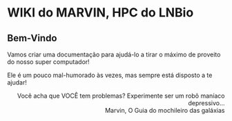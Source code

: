 # WIKI do MARVIN, HPC do LNBio

## Bem-Vindo
Vamos criar uma documentação para ajudá-lo a tirar o máximo de proveito do nosso super computador!

Ele é um pouco mal-humorado às vezes, mas sempre está disposto a te ajudar!

<div style="text-align: right">
Você acha que VOCÊ tem problemas? Experimente ser um robô maníaco depressivo...<br>
Marvin, O Guia do mochileiro das galáxias
</div>


